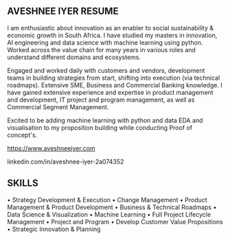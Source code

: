 ## AVESHNEE IYER RESUME

I am enthusiastic about innovation as an enabler to social sustainability & economic growth in South Africa. I have studied my masters in innovation, AI engineering and data science with machine learning using python. Worked across the value chain for many years in various roles and understand different domains and ecosystems.

Engaged and worked daily with customers and vendors, development teams in building strategies from start, shifting into execution (via technical roadmaps). Extensive SME, Business and Commercial Banking knowledge. I have gained extensive experience and expertise in product management and development, IT project and program management, as well as Commercial Segment Management.

Excited to be adding machine learning with python and data EDA and visualisation to my proposition building while conducting Proof of concept's.

https://www.aveshneeiyer.com

linkedin.com/in/aveshnee-iyer-2a074352
  

## SKILLS
•	Strategy Development & Execution
•	Change Management
•	Product Management & Product Development 
•	Business & Technical Roadmaps
•	Data Science & Visualization 
•	Machine Learning
•	Full Project Lifecycle Management
•	Project and Program
•	Develop Customer Value Propositions
•	Strategic Innovation & Planning
